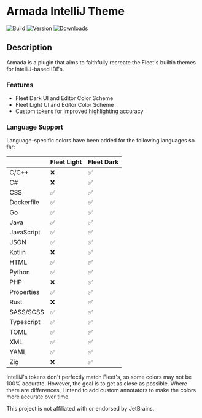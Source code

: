 # Armada IntelliJ Theme

![Build](https://github.com/DavidSeptimus/armada-theme-intellij-plugin/workflows/Build/badge.svg)
[![Version](https://img.shields.io/jetbrains/plugin/v/26844-armada-theme.svg)](https://plugins.jetbrains.com/plugin/26844-armada-theme)
[![Downloads](https://img.shields.io/jetbrains/plugin/d/26844-armada-theme.svg)](https://plugins.jetbrains.com/plugin/26844-armada-theme)

## Description

<!-- Plugin description -->
Armada is a plugin that aims to faithfully recreate the Fleet's builtin themes for IntelliJ-based IDEs.

### Features

- Fleet Dark UI and Editor Color Scheme
- Fleet Light UI and Editor Color Scheme
- Custom tokens for improved highlighting accuracy

### Language Support

Language-specific colors have been added for the following languages so far:

|            | Fleet Light | Fleet Dark |
|------------|-------------|------------|
| C/C++      | ❌           | ✅          |
| C#         | ❌           | ✅          |
| CSS        | ✅           | ✅          |
| Dockerfile | ✅           | ✅          |
| Go         | ✅           | ✅          |
| Java       | ✅           | ✅          |
| JavaScript | ✅           | ✅          |
| JSON       | ✅           | ✅          |
| Kotlin     | ❌           | ✅          |
| HTML       | ✅           | ✅          |
| Python     | ✅           | ✅          |
| PHP        | ❌           | ✅          |
| Properties | ✅           | ✅          |
| Rust       | ❌           | ✅          |
| SASS/SCSS  | ✅           | ✅          |
| Typescript | ✅           | ✅          |
| TOML       | ✅           | ✅          |
| XML        | ✅           | ✅          |
| YAML       | ✅           | ✅          |
| Zig        | ❌           | ✅          |

<!-- Plugin description end -->

IntelliJ's tokens don't perfectly match Fleet's, so some colors may not be 100% accurate. However, the goal is to get as
close as possible.
Where there are differences, I intend to add custom annotators to make the colors more accurate over time.

This project is not affiliated with or endorsed by JetBrains.
